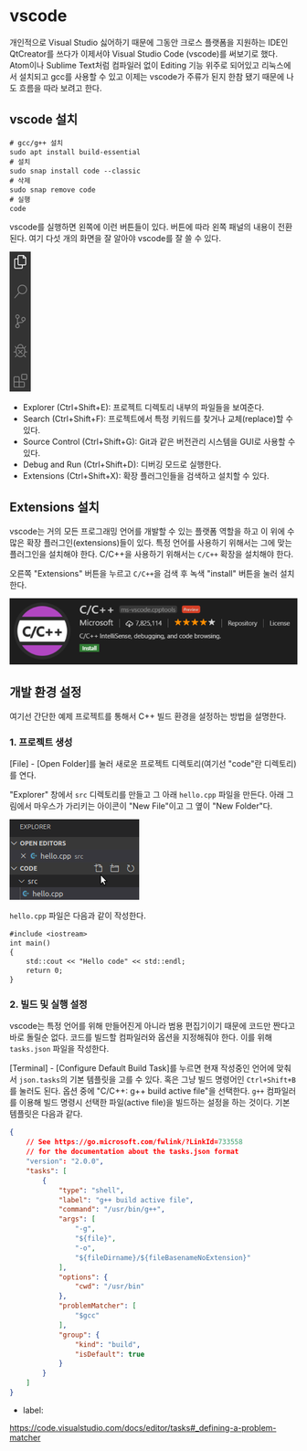 # vscode



개인적으로 Visual Studio 싫어하기 때문에 그동안 크로스 플랫폼을 지원하는 IDE인 QtCreator를 쓰다가 이제서야 Visual Studio Code (vscode)를 써보기로 했다. Atom이나 Sublime Text처럼 컴파일러 없이 Editing 기능 위주로 되어있고 리눅스에서 설치되고 gcc를 사용할 수 있고 이제는 vscode가 주류가 된지 한참 됐기 때문에 나도 흐름을 따라 보려고 한다.



## vscode 설치

```
# gcc/g++ 설치
sudo apt install build-essential
# 설치
sudo snap install code --classic
# 삭제
sudo snap remove code
# 실행
code
```

vscode를 실행하면 왼쪽에 이런 버튼들이 있다. 버튼에 따라 왼쪽 패널의 내용이 전환된다. 여기 다섯 개의 화면을 잘 알아야 vscode를 잘 쓸 수 있다.

![side-pannel](./figures/vscode-left.png)

- Explorer (Ctrl+Shift+E): 프로젝트 디렉토리 내부의 파일들을 보여준다.
- Search (Ctrl+Shift+F): 프로젝트에서 특정 키워드를 찾거나 교체(replace)할 수 있다.
- Source Control (Ctrl+Shift+G): Git과 같은 버전관리 시스템을 GUI로 사용할 수 있다.
- Debug and Run (Ctrl+Shift+D): 디버깅 모드로 실행한다.
- Extensions (Ctrl+Shift+X): 확장 플러그인들을 검색하고 설치할 수 있다.



## Extensions 설치

vscode는 거의 모든 프로그래밍 언어를 개발할 수 있는 플랫폼 역할을 하고 이 위에 수많은 확장 플러그인(extensions)들이 있다. 특정 언어를 사용하기 위해서는 그에 맞는 플러그인을 설치해야 한다. C/C++을 사용하기 위해서는 `C/C++` 확장을 설치해야 한다.  

오른쪽 "Extensions" 버튼을 누르고 `C/C++`을 검색 후 녹색 "install" 버튼을 눌러 설치한다.

![cpp-extension](./figures/cpp-extension.png)



## 개발 환경 설정

여기선 간단한 예제 프로젝트를 통해서 C++ 빌드 환경을 설정하는 방법을 설명한다.

### 1. 프로젝트 생성

[File] - [Open Folder]를 눌러 새로운 프로젝트 디렉토리(여기선 "code"란 디렉토리)를 연다.  

"Explorer" 창에서 `src` 디렉토리를 만들고 그 아래 `hello.cpp` 파일을 만든다. 아래 그림에서 마우스가 가리키는 아이콘이 "New File"이고 그 옆이 "New Folder"다.

![newfile](./figures/newfile.png)

`hello.cpp` 파일은 다음과 같이 작성한다.

```
#include <iostream>
int main()
{
    std::cout << "Hello code" << std::endl;
    return 0;
}
```



### 2. 빌드 및 실행 설정

vscode는 특정 언어를 위해 만들어진게 아니라 범용 편집기이기 때문에 코드만 짠다고 바로 돌릴순 없다. 코드를 빌드할 컴파일러와 옵션을 지정해줘야 한다. 이를 위해 `tasks.json` 파일을 작성한다.

[Terminal] - [Configure Default Build Task]를 누르면 현재 작성중인 언어에 맞춰서 `json.tasks`의 기본 템플릿을 고를 수 있다. 혹은 그냥 빌드 명령어인 `Ctrl+Shift+B`를 눌러도 된다. 옵션 중에 "C/C++: g++ build active file"을 선택한다. `g++` 컴파일러를 이용해 빌드 명령시 선택한 파일(active file)을 빌드하는 설정을 하는 것이다. 기본 템플릿은 다음과 같다.

```json
{
    // See https://go.microsoft.com/fwlink/?LinkId=733558 
    // for the documentation about the tasks.json format
    "version": "2.0.0",
    "tasks": [
        {
            "type": "shell",
            "label": "g++ build active file",
            "command": "/usr/bin/g++",
            "args": [
                "-g",
                "${file}",
                "-o",
                "${fileDirname}/${fileBasenameNoExtension}"
            ],
            "options": {
                "cwd": "/usr/bin"
            },
            "problemMatcher": [
                "$gcc"
            ],
            "group": {
                "kind": "build",
                "isDefault": true
            }
        }
    ]
}
```

- label: 



<https://code.visualstudio.com/docs/editor/tasks#_defining-a-problem-matcher>

